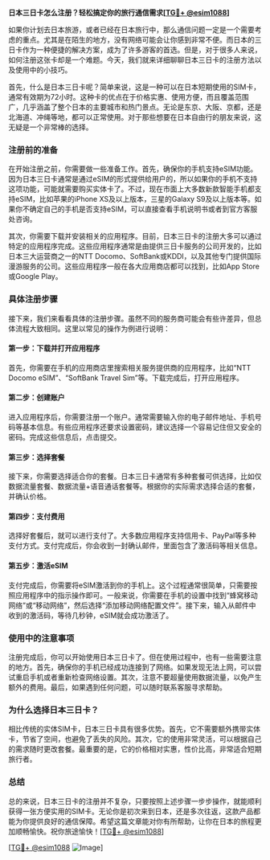 **日本三日卡怎么注册？轻松搞定你的旅行通信需求[[TG💪+ @esim1088](https://t.me/s/esim1088)]**

如果你计划去日本旅游，或者已经在日本旅行中，那么通信问题一定是一个需要考虑的重点。尤其是在陌生的地方，没有网络可能会让你感到非常不便。而日本的三日卡作为一种便捷的解决方案，成为了许多游客的首选。但是，对于很多人来说，如何注册这张卡却是一个难题。今天，我们就来详细聊聊日本三日卡的注册方法以及使用中的小技巧。

首先，什么是日本三日卡呢？简单来说，这是一种可以在日本短期使用的SIM卡，通常有效期为72小时。这种卡的优点在于价格实惠、使用方便，而且覆盖范围广，几乎涵盖了整个日本的主要城市和热门景点。无论是东京、大阪、京都，还是北海道、冲绳等地，都可以正常使用。对于那些想要在日本自由行的朋友来说，这无疑是一个非常棒的选择。

### 注册前的准备

在开始注册之前，你需要做一些准备工作。首先，确保你的手机支持eSIM功能。因为日本三日卡通常是通过eSIM的形式提供给用户的，所以如果你的手机不支持这项功能，可能就需要购买实体卡了。不过，现在市面上大多数新款智能手机都支持eSIM，比如苹果的iPhone XS及以上版本，三星的Galaxy S9及以上版本等。如果你不确定自己的手机是否支持eSIM，可以直接查看手机说明书或者到官方客服处咨询。

其次，你需要下载并安装相关的应用程序。目前，日本三日卡的注册大多可以通过特定的应用程序完成。这些应用程序通常是由提供三日卡服务的公司开发的，比如日本三大运营商之一的NTT Docomo、SoftBank或KDDI，以及其他专门提供国际漫游服务的公司。这些应用程序一般在各大应用商店都可以找到，比如App Store或Google Play。

### 具体注册步骤

接下来，我们来看看具体的注册步骤。虽然不同的服务商可能会有些许差异，但总体流程大致相同。这里以常见的操作为例进行说明：

#### 第一步：下载并打开应用程序
首先，你需要在手机的应用商店里搜索相关服务提供商的应用程序，比如“NTT Docomo eSIM”、“SoftBank Travel Sim”等。下载完成后，打开应用程序。

#### 第二步：创建账户
进入应用程序后，你需要注册一个账户。通常需要输入你的电子邮件地址、手机号码等基本信息。有些应用程序还要求设置密码，建议选择一个容易记住但又安全的密码。完成这些信息后，点击提交。

#### 第三步：选择套餐
接下来，你需要选择适合你的套餐。日本三日卡通常有多种套餐可供选择，比如仅数据流量套餐、数据流量+语音通话套餐等。根据你的实际需求选择合适的套餐，并确认价格。

#### 第四步：支付费用
选择好套餐后，就可以进行支付了。大多数应用程序支持信用卡、PayPal等多种支付方式。支付完成后，你会收到一封确认邮件，里面包含了激活码等相关信息。

#### 第五步：激活eSIM
支付完成后，你需要将eSIM激活到你的手机上。这个过程通常很简单，只需要按照应用程序中的指示操作即可。一般来说，你需要在手机的设置中找到“蜂窝移动网络”或“移动网络”，然后选择“添加移动网络配置文件”。接下来，输入从邮件中收到的激活码，等待几秒钟，eSIM就会成功激活了。

### 使用中的注意事项

注册完成后，你可以开始使用日本三日卡了。但在使用过程中，也有一些需要注意的地方。首先，确保你的手机已经成功连接到了网络。如果发现无法上网，可以尝试重启手机或者重新检查网络设置。其次，注意不要超量使用数据流量，以免产生额外的费用。最后，如果遇到任何问题，可以随时联系客服寻求帮助。

### 为什么选择日本三日卡？

相比传统的实体SIM卡，日本三日卡具有很多优势。首先，它不需要额外携带实体卡，节省了空间，也避免了丢失的风险。其次，它的使用非常灵活，可以根据自己的需求随时更改套餐。最重要的是，它的价格相对实惠，性价比高，非常适合短期旅行者。

### 总结

总的来说，日本三日卡的注册并不复杂，只要按照上述步骤一步步操作，就能顺利获得一张方便实用的SIM卡。无论你是初次来到日本，还是多次往返，这款产品都能为你提供良好的通信保障。希望这篇文章能对你有所帮助，让你在日本的旅程更加顺畅愉快。祝你旅途愉快！[[TG💪+ @esim1088](https://t.me/s/esim1088)]

[[TG💪+ @esim1088](https://t.me/s/esim1088) ![Image](https://i.postimg.cc/4NQfJmqS/Snipaste-2025-05-13-00-14-12.png)]